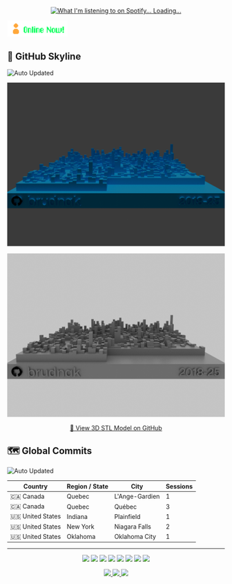 <p align="center">
  <a href="https://open.spotify.com/user/upv50bd8fofqcy9yibbgfmwly">
    <img src="https://novatorem-gamma-two.vercel.app/api/spotify" alt="What I'm listening to on Spotify... Loading..." />
  </a>
</p>

<img src="https://github.com/brudnak/brudnak/blob/main/img/online.gif" alt="" width="140">

## 🌃 GitHub Skyline 
![Auto Updated](https://img.shields.io/badge/Generated%20by-GitHub%20Actions-blue?logo=githubactions)

<p align="center">
  <img src="./skyline-dark.png#gh-dark-mode-only" />
</p>
<p align="center">
  <img src="./skyline-light.png#gh-light-mode-only" />
</p>

<p align="center">
  <a href="./skyline-full.stl">🔗 View 3D STL Model on GitHub</a>
</p>

<!-- log tracker start -->

## 🗺️ Global Commits
![Auto Updated](https://img.shields.io/badge/Generated%20by-GitHub%20Actions-blue?logo=githubactions)

| Country | Region / State | City | Sessions |
|---------|-----------------|------|----------|
| 🇨🇦 Canada | Quebec | L'Ange-Gardien | 1 |
| 🇨🇦 Canada | Quebec | Québec | 3 |
| 🇺🇸 United States | Indiana | Plainfield | 1 |
| 🇺🇸 United States | New York | Niagara Falls | 2 |
| 🇺🇸 United States | Oklahoma | Oklahoma City | 1 |

<!-- log tracker end -->

<hr>

<!-- Where to find these icons: https://simpleicons.org -->
<p align="center">
  <img src="https://img.shields.io/badge/-Go-00ADD8?logo=go&logoColor=white&style=fla" />
  <img src="https://img.shields.io/badge/-Kubernetes-326CE5?logo=kubernetes&logoColor=white&style=flat" />
  <img src="https://img.shields.io/badge/-Rancher-0075A8?logo=rancher&logoColor=white&style=flat" />
  <img src="https://img.shields.io/badge/-Terraform-7B42BC?logo=terraform&logoColor=white&style=flat" />
  <img src="https://img.shields.io/badge/-AWS-232F3E?logo=amazonwebservices&logoColor=white&style=flat" />
  <img src="https://img.shields.io/badge/-JavaScript-F7DF1E?logo=javascript&logoColor=white&style=flat" />
  <img src="https://img.shields.io/badge/-HTML5-E34F26?logo=html5&logoColor=white&style=flat" />
  <img src="https://img.shields.io/badge/-CSS3-1572B6?logo=css3&logoColor=white&style=flat" />
</p>


<p align="center">
  <a href="https://gitlab.com/brudnak">
    <img src="https://img.shields.io/badge/-GitLab-FC6D26?logo=gitlab&logoColor=white&style=flat" />
  </a>
  <a href="https://hub.docker.com/u/brudnak">
    <img src="https://img.shields.io/badge/-Docker_Hub-2496ED?logo=docker&logoColor=white&style=flat" />
  </a>
  <a href="https://bitbucket.org/brudnak">
    <img src="https://img.shields.io/badge/-Bitbucket-0052CC?logo=bitbucket&logoColor=white&style=flat" />
  </a>
</p>
